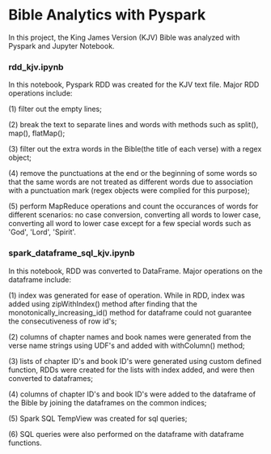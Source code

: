 # Bible Analytics with Pyspark

In this project, the King James Version (KJV) Bible was analyzed with Pyspark and Jupyter Notebook.

### rdd_kjv.ipynb

In this notebook, Pyspark RDD was created for the KJV text file. Major RDD operations include:

  (1) filter out the empty lines;

  (2) break the text to separate lines and words with methods such as split(), map(), flatMap();

  (3) filter out the extra words in the Bible(the title of each verse) with a regex object;

  (4) remove the punctuations at the end or the beginning of some words so that the same words are not treated as different words due to association with a punctuation mark (regex objects were complied for this purpose);
 
  (5) perform MapReduce operations and count the occurances of words for different scenarios: no case conversion, converting all words to lower case, converting all word to lower case except for a few special words such as 'God', 'Lord', 'Spirit'.
  

### spark_dataframe_sql_kjv.ipynb

In this notebook, RDD was converted to DataFrame. Major operations on the dataframe include:

  (1) index was generated for ease of operation. While in RDD, index was added using zipWithIndex() method after finding that the monotonically_increasing_id() method for dataframe could not guarantee the consecutiveness of row id's;

  (2) columns of chapter names and book names were generated from the verse name strings using UDF's and added with withColumn() method;

  (3) lists of chapter ID's and book ID's were generated using custom defined function, RDDs were created for the lists with index added, and were then converted to dataframes;

  (4) columns of chapter ID's and book ID's were added to the dataframe of the Bible by joining the dataframes on the common indices;
  
  (5) Spark SQL TempView was created for sql queries;

  (6) SQL queries were also performed on the dataframe with dataframe functions.

